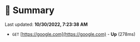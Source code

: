 # 📖 Summary
Last updated: **10/30/2022, 7:23:38 AM**

- `GET` [https://google.com](https://google.com) - **Up** (278ms)
